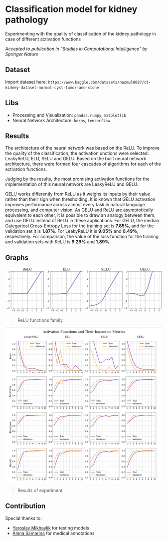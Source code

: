 # Classification model for kidney pathology
Experimenting with the quality of classification of the kidney pathology in case of different activation functions

*Accepted to publication in "Studies in Computational Intelligence" by Springer Nature*

## Dataset
Import dataset here: `https://www.kaggle.com/datasets/nazmul0087/ct-kidney-dataset-normal-cyst-tumor-and-stone`

## Libs
- Processing and Visualization: `pandas`, `numpy`, `matplotlib`
- Neural Network Architecture: `keras`, `tensorflow`

## Results
The architecture of the neural network was based on the ReLU. To improve the quality of the classification, the activation unctions were selected: LeakyReLU, ELU, SELU and GELU. Based on the built neural network architecture, there were formed four cascades of algorithms for each of the activation functions.

Judging by the results, the most promising activation functions for the implementation of this neural network are LeakyReLU and GELU.

GELU works differently from ReLU as it weighs its inputs by their value rather than their sign when thresholding. It is known that GELU activation improves performance across almost every task in natural language processing, and computer vision. As GELU and ReLU are asymptotically equivalent to each other, it is possible to draw an analogy between them, and use GELU instead of ReLU in these applications. For GELU, the median Categorical Cross-Entropy Loss for the training set is **7.85%**, and for the validation set it is **1.87%**. For LeakyReLU it is **9.05%** and **0.49%**, respectively. For comparison, the value of the loss function for the training and validation sets with ReLU is **9.29%** and **1.89%**.

## Graphs
![](https://github.com/padobrik/kidney-pathology-classification/blob/main/graphs/functions.png)
> ReLU functions family

![](https://github.com/padobrik/kidney-pathology-classification/blob/main/graphs/evaluation.png)
> Results of experiment

## Contribution
Special thanks to:
- [Yaroslav Mikhaylik](https://github.com/HaselLoyance) for testing models
- [Alena Samarina](https://github.com/alencombo) for medical annotations
